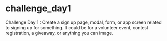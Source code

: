 # challenge_day1
Challenge Day 1 : Create a sign up page, modal, form, or app screen related to signing up for something. It could be for a volunteer event, contest registration, a giveaway, or anything you can image.
